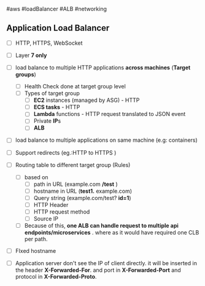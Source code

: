 #aws #loadBalancer #ALB #networking 
## Application Load Balancer
- [ ] HTTP, HTTPS, WebSocket
- [ ] Layer **7 only**
- [ ] load balance to multiple HTTP applications **across machines** (**Target groups**)
	- [ ] Health Check done at target group level
	- [ ] Types of target group
		- [ ] **EC2** instances (managed by ASG) - HTTP
		- [ ] **ECS tasks**  - HTTP
		- [ ] **Lambda** functions - HTTP request translated to JSON event
		- [ ] Private **IP**s
		- [ ] **ALB**
- [ ] load balance to multiple applications on same machine (e.g: containers)
- [ ] Support redirects (eg.:HTTP to HTTPS )
- [ ] Routing table to different target group (Rules)
	- [ ] based on 
		- [ ] path in URL (example.com **/test** )
		- [ ] hostname in URL (**test1.** example.com)
		- [ ] Query string (example.com/test? **id=1**)
		- [ ] HTTP Header
		- [ ] HTTP request method
		- [ ] Source IP
	- [ ] Because of this, **one ALB can handle request to multiple api endpoints/microservices** . where as it would have required one CLB per path.
- [ ] FIxed hostname 
- [ ] Application server don't see the IP of client directly. it will be inserted in the header **X-Forwarded-For**. and port in **X-Forwarded-Port** and protocol in **X-Forwarded-Proto**.

